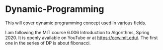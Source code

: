 # Dynamic-Programming
This will cover dynamic programming concept used in various  fields.

I am following the MIT course 6.006 Introduction to Algorithms, Spring 2020. It is openly available on YouTube or at https://ocw.mit.edu/.
The first one in the series of DP is about fibonacci.
